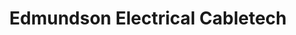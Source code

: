 ---
title: "Edmundson Electrical Cabletech"
url: /bristol/edmundson-electrical-cabletech/
shop: Elektronik
---